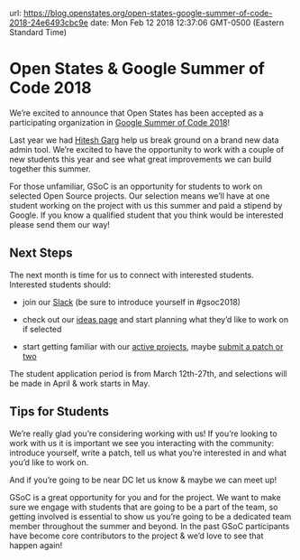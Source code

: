 url: https://blog.openstates.org/open-states-google-summer-of-code-2018-24e6493cbc9e
date: Mon Feb 12 2018 12:37:06 GMT-0500 (Eastern Standard Time)


# Open States & Google Summer of Code 2018



We’re excited to announce that Open States has been accepted as a participating organization in [Google Summer of Code 2018](https://developers.google.com/open-source/gsoc/)!

Last year we had [Hitesh Garg](https://blog.openstates.org/@hiteshgarg14) help us break ground on a brand new data admin tool. We’re excited to have the opportunity to work with a couple of new students this year and see what great improvements we can build together this summer.

For those unfamiliar, GSoC is an opportunity for students to work on selected Open Source projects. Our selection means we’ll have at one student working on the project with us this summer and paid a stipend by Google. If you know a qualified student that you think would be interested please send them our way!

## Next Steps

The next month is time for us to connect with interested students. Interested students should:

* join our [Slack](https://openstates-slack.herokuapp.com/) (be sure to introduce yourself in #gsoc2018)

* check out our [ideas page](https://github.com/openstates/meta/wiki/GSoC-2018-Overview) and start planning what they’d like to work on if selected

* start getting familiar with our [active projects](https://github.com/openstates), maybe [submit a patch or two](https://github.com/openstates/openstates/issues)

The student application period is from March 12th-27th, and selections will be made in April & work starts in May.

## Tips for Students

We’re really glad you’re considering working with us! If you’re looking to work with us it is important we see you interacting with the community: introduce yourself, write a patch, tell us what you’re interested in and what you’d like to work on.

And if you’re going to be near DC let us know & maybe we can meet up!

GSoC is a great opportunity for you and for the project. We want to make sure we engage with students that are going to be a part of the team, so getting involved is essential to show us you’re going to be a dedicated team member throughout the summer and beyond. In the past GSoC participants have become core contributors to the project & we’d love to see that happen again!
